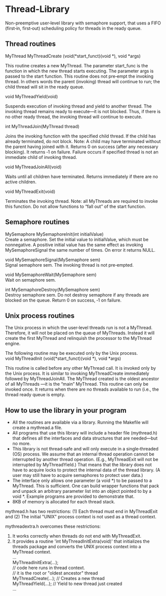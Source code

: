 # Thread-Library
Non-preemptive user‐level library with semaphore support, that uses a FIFO (first‐in, first‐out) scheduling policy for threads in the ready queue.

## Thread routines

MyThread MyThreadCreate (void(*start_funct)(void *), void *args)  

This routine creates a new MyThread. The parameter start_func is the function
in which the new thread starts executing. The parameter args is passed to the
start function. This routine does not pre‐empt the invoking thread. In others
words the parent (invoking) thread will continue to run; the child thread will sit
in the ready queue.

void MyThreadYield(void)

Suspends execution of invoking thread and yield to another thread. The invoking
thread remains ready to execute—it is not blocked. Thus, if there is no other
ready thread, the invoking thread will continue to execute.

int MyThreadJoin(MyThread thread)

Joins the invoking function with the specified child thread. If the child has
already terminated, do not block. Note: A child may have terminated without
the parent having joined with it. Returns 0 on success (after any necessary
blocking). It returns ‐1 on failure. Failure occurs if specified thread is not an
immediate child of invoking thread.

void MyThreadJoinAll(void)

Waits until all children have terminated. Returns immediately if there are no
active children.

void MyThreadExit(void)

Terminates the invoking thread. Note: all MyThreads are required to invoke this
function. Do not allow functions to “fall out” of the start function.

## Semaphore routines

MySemaphore MySemaphoreInit(int initialValue)  
Create a semaphore. Set the initial value to initialValue, which must be nonnegative.
A positive initial value has the same effect as invoking
MySemaphoreSignal the same number of times. On error it returns NULL.

void MySemaphoreSignal(MySemaphore sem)  
Signal semaphore sem. The invoking thread is not pre‐empted.

void MySemaphoreWait(MySemaphore sem)  
Wait on semaphore sem.

int MySemaphoreDestroy(MySemaphore sem)  
Destroy semaphore sem. Do not destroy semaphore if any threads are blocked
on the queue. Return 0 on success, ‐1 on failure.

## Unix process routines

The Unix process in which the user‐level threads run is not a MyThread. Therefore, it will not be
placed on the queue of MyThreads. Instead it will create the first MyThread and relinquish the
processor to the MyThread engine.

The following routine may be executed only by the Unix process.  
void MyThreadInit (void(*start_funct)(void *), void *args)

This routine is called before any other MyThread call. It is invoked only by the
Unix process. It is similar to invoking MyThreadCreate immediately followed by
MyThreadJoinAll. The MyThread created is the oldest ancestor of all MyThreads
—it is the “main” MyThread. This routine can only be invoked once. It returns
when there are no threads available to run (i.e., the thread ready queue is
empty.

## How to use the library in your program

* All the routines are available via a library. Running the Makefile will create a mythread.a file.
* All programs that use this library will include a header file (mythread.h) that defines all
the interfaces and data structures that are needed—but no more.
* This library is not thread‐safe and will only execute in a single‐threaded (OS)
process. We assume that an internal thread operation cannot be interrupted by another thread
operation. (E.g., MyThreadExit will not be interrupted by MyThreadYield.) That means
that the library does not have to acquire locks to protect the internal data of the thread
library. (A user may still have to acquire semaphores to protect user data.)
* The interface only allows one parameter (a void *) to be passed to a MyThread. This is
sufficient. One can build wrapper functions that pack and unpack an arbitrary parameter
list into an object pointed to by a void *. Example programs are provided to demonstrate that.
* 8KB of memory is allocated for each thread stack.

mythread.h has two restrictions:
(1) Each thread must end in MyThreadExit and 
(2) The initial "UNIX" process context is
not used as a thread context. 

mythreadextra.h overcomes these restrictions:
1. It works correctly when threads do not end with MyThreadExit.
2. It provides a routine 'int MyThreadInitExtra(void)' that initializes the threads package and
converts the UNIX process context into a MyThread context.  
...  
MyThreadInitExtra(...);  
// code here runs in thread context.  
// it is the root or "oldest ancestor" thread  
MyThreadCreate(...); // Creates a new thread  
MyThreadYield(...); // Yield to new thread just created  
...
